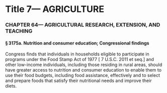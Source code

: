 
# Title 7— AGRICULTURE
### CHAPTER 64— AGRICULTURAL RESEARCH, EXTENSION, AND TEACHING
#### § 3175a. Nutrition and consumer education; Congressional findings

Congress finds that individuals in households eligible to participate in programs under the Food Stamp Act of 1977 [ 7 U.S.C. 2011 et seq.] and other low-income individuals, including those residing in rural areas, should have greater access to nutrition and consumer education to enable them to use their food budgets, including food assistance, effectively and to select and prepare foods that satisfy their nutritional needs and improve their diets.
